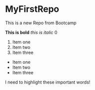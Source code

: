 # MyFirstRepo

 This is a new Repo from Bootcamp

 **This is bold**
 *this is italic*
 0

 1. Item one
 2. Item two
 3. Item three

- Item one
- Item two
- Item three

I need to highlight these <bold>important words</bold>!
